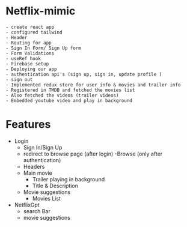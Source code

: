 

# Netflix-mimic
    - create react app
    - configured tailwind
    - Header
    - Routing for app
    - Sign In Form/ Sign Up form
    - Form Validations
    - useRef hook
    - Firebase setup
    - Deploying our app
    - authentication api's (sign up, sign in, update profile )
    - sign out
    - Implemented redux store for user info & movies and trailer info
    - Registered in TMDB and fetched the movies list
    - Also fetched the videos (trailer videos)
    - Embedded youtube video and play in background



# Features
- Login
    - Sign In/Sign Up
    - redirect to browse page (after login)
-Browse (only after authentication)
    - Headers
    - Main movie
        - Trailer playing in background
        - Title & Description
    - Movie suggestions
        - Movies List
- NetflixGpt
    - search Bar
    - movie suggestions
